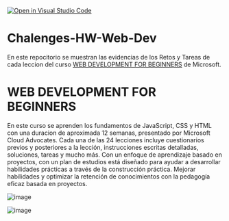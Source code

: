 [![Open in Visual Studio Code](https://img.shields.io/static/v1?logo=visualstudiocode&label=&message=Open%20in%20Visual%20Studio%20Code&labelColor=2c2c32&color=007acc&logoColor=007acc)](https://open.vscode.dev/microsoft/Web-Dev-For-Beginners)

# Chalenges-HW-Web-Dev
En este repocitorio se muestran las evidencias de los Retos y Tareas de cada leccion del curso <a href="https://github.com/microsoft/Web-Dev-For-Beginners">WEB DEVELOPMENT FOR BEGINNERS</a> de Microsoft. 

# WEB DEVELOPMENT FOR BEGINNERS
En este curso se aprenden los fundamentos de JavaScript, CSS y HTML con una duracion de aproximada 12 semanas, presentado por Microsoft Cloud Advocates. Cada una de las 24 lecciones incluye cuestionarios previos y posteriores a la lección, instrucciones escritas detalladas, soluciones, tareas y mucho más. Con un enfoque de aprendizaje basado en proyectos, con un plan de estudios está diseñado para ayudar a desarrollar habilidades prácticas a través de la construcción práctica. Mejorar habilidades y optimizar la retención de conocimientos con la pedagogía eficaz basada en proyectos.

   ![image](https://github.com/Yoel-Gasca/Chalenges-HW-Web-Dev/assets/83617933/bc3654ea-faa3-4278-8348-1480486a92d3)  

![image](https://github.com/Yoel-Gasca/Chalenges-HW-Web-Dev/assets/83617933/ca99db31-957a-4d63-9f1c-6243422b22fb)
